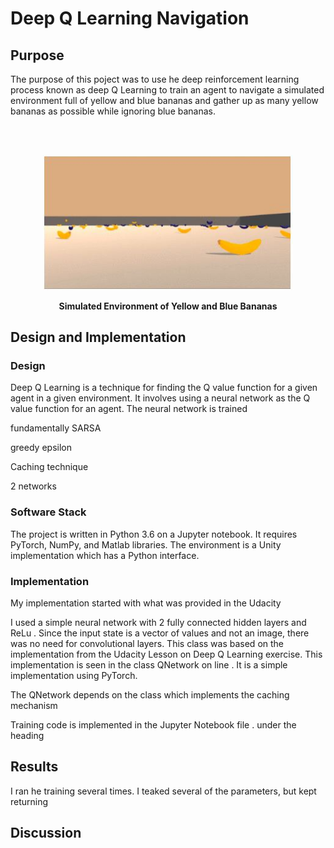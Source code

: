 # Deep Q Learning Navigation

## Purpose

The purpose of this poject was to use he deep reinforcement learning process known as deep Q Learning to train an agent to navigate a simulated environment full of yellow and blue bananas and gather up as many yellow bananas as possible while ignoring blue bananas.

<br />
<br />
<p align="center"><img src="https://github.com/TheOnceAndFutureSmalltalker/deep_q_learning_navigation/blob/master/images/environment.JPG" width="400px" /> </p>
<p align="center"><b>Simulated Environment of Yellow and Blue Bananas </b></p>

## Design and Implementation

### Design

Deep Q Learning is a technique for finding the Q value function for a given agent in a given environment.  It involves using a neural network as the Q value function for an agent.  The neural network is trained

fundamentally SARSA

greedy epsilon

Caching technique

2 networks



### Software Stack

The project is written in Python 3.6 on a Jupyter notebook.  It requires PyTorch, NumPy, and Matlab libraries.  The environment is a Unity implementation which has a Python interface.    

### Implementation

My implementation started with what was provided in the Udacity 

I used a simple neural network with 2 fully connected hidden layers and ReLu     .  Since the input state is a vector of values and not an image, there was no need for convolutional layers.  This class was based on the implementation from the Udacity Lesson on Deep Q Learning exercise.  This implementation is seen in the class QNetwork on line   .  It is a simple implementation using PyTorch.

The QNetwork depends on the class     which implements the caching mechanism


Training code is implemented in the Jupyter Notebook file      . under the heading 



## Results

I ran he training several times.  I teaked several of the parameters, but kept returning

## Discussion

